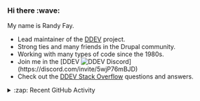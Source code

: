 
<h3>Hi there :wave:</h3>

My name is Randy Fay.

- Lead maintainer of the [DDEV](https://github.com/ddev/ddev) project.
- Strong ties and many friends in the Drupal community.
- Working with many types of code since the 1980s.
- Join me in the [DDEV ![DDEV Discord](https://img.shields.io/discord/664580571770388500?color=7289da&label=discord&logo=discord&logoColor=white_)](https://discord.com/invite/5wjP76mBJD)
- Check out the [DDEV Stack Overflow](https://stackoverflow.com/tags/ddev) questions and answers.

<details>
  <summary>:zap: Recent GitHub Activity</summary>

<!--RECENT_ACTIVITY:start-->
1. 💬 Commented on [#6462](https://github.com/ddev/ddev/issues/6462#issuecomment-2558187575) in [ddev/ddev](https://github.com/ddev/ddev)<br>
2. 💬 Commented on [#6508](https://github.com/ddev/ddev/issues/6508#issuecomment-2558187060) in [ddev/ddev](https://github.com/ddev/ddev)<br>
3. ✔️ Closed issue [#6508](https://github.com/ddev/ddev/issues/6508) in [ddev/ddev](https://github.com/ddev/ddev)<br>
4. 💬 Commented on [#6845](https://github.com/ddev/ddev/issues/6845#issuecomment-2558186675) in [ddev/ddev](https://github.com/ddev/ddev)<br>
5. 💬 Commented on [#6845](https://github.com/ddev/ddev/issues/6845#issuecomment-2558186576) in [ddev/ddev](https://github.com/ddev/ddev)<br>
6. ✔️ Closed issue [#6845](https://github.com/ddev/ddev/issues/6845) in [ddev/ddev](https://github.com/ddev/ddev)<br>
7. 💬 Commented on [#6589](https://github.com/ddev/ddev/pull/6589#issuecomment-2558186106) in [ddev/ddev](https://github.com/ddev/ddev)<br>
8. ✔️ Closed issue [#6241](https://github.com/ddev/ddev/issues/6241) in [ddev/ddev](https://github.com/ddev/ddev)<br>
9. ✔️ Closed issue [#6511](https://github.com/ddev/ddev/issues/6511) in [ddev/ddev](https://github.com/ddev/ddev)<br>
10. 🎉 Merged PR [#6589](https://github.com/ddev/ddev/pull/6589) in [ddev/ddev](https://github.com/ddev/ddev)<br>
11. 💬 Commented on [#6846](https://github.com/ddev/ddev/pull/6846#issuecomment-2558136114) in [ddev/ddev](https://github.com/ddev/ddev)<br>
12. 💬 Commented on [#6848](https://github.com/ddev/ddev/pull/6848#discussion_r1894636825) in [ddev/ddev](https://github.com/ddev/ddev)<br>
13. 🔴 Requested changes in [#6848](https://github.com/ddev/ddev/pull/6848#pullrequestreview-2518668661) in [ddev/ddev](https://github.com/ddev/ddev)<br>
14. 💬 Commented on [#6847](https://github.com/ddev/ddev/issues/6847#issuecomment-2557996520) in [ddev/ddev](https://github.com/ddev/ddev)<br>
15. 💬 Commented on [#6846](https://github.com/ddev/ddev/pull/6846#issuecomment-2557994471) in [ddev/ddev](https://github.com/ddev/ddev)<br>
16. 💬 Commented on [#6847](https://github.com/ddev/ddev/issues/6847#issuecomment-2557366440) in [ddev/ddev](https://github.com/ddev/ddev)<br>
17. 💬 Commented on [#6847](https://github.com/ddev/ddev/issues/6847#issuecomment-2557303178) in [ddev/ddev](https://github.com/ddev/ddev)<br>
18. 💬 Commented on [#5643](https://github.com/ddev/ddev/issues/5643#issuecomment-2557244592) in [ddev/ddev](https://github.com/ddev/ddev)<br>
19. 👍 Approved [#42](https://github.com/tyler36/ddev-cypress/pull/42#pullrequestreview-2516443827) in [tyler36/ddev-cypress](https://github.com/tyler36/ddev-cypress)<br>
20. 💬 Commented on [#293](https://github.com/ddev/ddev.com/pull/293#issuecomment-2555977219) in [ddev/ddev.com](https://github.com/ddev/ddev.com)<br>
<!--RECENT_ACTIVITY:end-->

</details>
